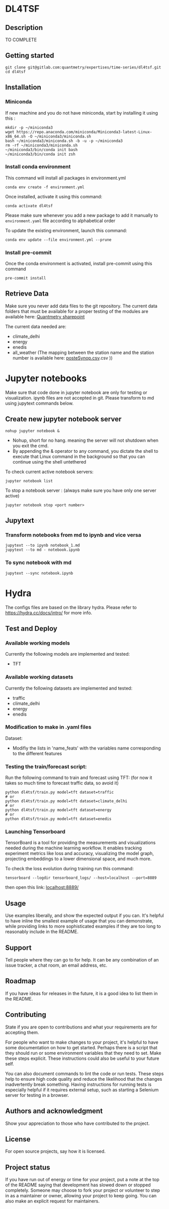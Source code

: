 # DL4TSF

## Description

TO COMPLETE

## Getting started

```
git clone git@gitlab.com:quantmetry/expertises/time-series/dl4tsf.git
cd dl4tsf
```
## Installation

### Miniconda
If new machine and you do not have miniconda, start by installing it using this :
```
mkdir -p ~/miniconda3
wget https://repo.anaconda.com/miniconda/Miniconda3-latest-Linux-x86_64.sh -O ~/miniconda3/miniconda.sh
bash ~/miniconda3/miniconda.sh -b -u -p ~/miniconda3
rm -rf ~/miniconda3/miniconda.sh
~/miniconda3/bin/conda init bash
~/miniconda3/bin/conda init zsh
```

### Install conda environment

This command will install all packages in environment.yml

`conda env create -f environment.yml`

Once installed, activate it using this command:

`conda activate dl4tsf`


Please make sure whenever you add a new package to add it manually to `environment.yaml` file according to alphabetical order

To update the existing environment, launch this command:

`conda env update --file environment.yml --prune`

### Install pre-commit

Once the conda environment is activated, install pre-commit using this command

`pre-commit install`

## Retrieve Data
Make sure you never add data files to the git repository.
The current data folders that must be available for a proper testing of the modules are available here:
[Quantmetry sharepoint](https://quantmetryparis.sharepoint.com/:f:/s/QM-Capitalisation-INT/Ei45bH_tU6FDh5msNzS0bvsBnNj69EwRq64W63tBcwFhRw?e=z9buEp)

The current data needed are:
- climate_delhi
- energy
- enedis
- all_weather (The mapping between the station name and the station number is available here: [posteSynop.csv](https://donneespubliques.meteofrance.fr/donnees_libres/Txt/Synop/postesSynop).csv ))

# Jupyter notebooks
Make sure that code done in jupyter notebook are only for testing or visualization.
ipynb files are not accepted in git. Please transform to md using jupytext commands below.

## Create new jupyter notebook server

`nohup jupyter notebook &`
- Nohup, short for no hang. meaning the server will not shutdown when you exit the cmd.
- By appending the & operator to any command, you dictate the shell to execute that Linux command in the background so that you can continue using the shell untethered

To check current active notebook servers:

`jupyter notebook list`

To stop a notebook server : (always make sure you have only one server active)

`jupyter notebook stop <port number>`

## Jupytext
### Transform notebooks from md to ipynb and vice versa
```
jupytext --to ipynb notebook_1.md
jupytext --to md - notebook.ipynb
```

### To sync notebook with md
`
jupytext --sync notebook.ipynb
`
# Hydra
The configs files are based on the library hydra. Please refer to https://hydra.cc/docs/intro/ for more info.

## Test and Deploy

### Available working models
Currently the following models are implemented and tested:
- TFT

### Available working datasets
Currently the following datasets are implemented and tested:
- traffic
- climate_delhi
- energy
- enedis

### Modification to make in .yaml files
Dataset:
- Modifiy the lists in 'name_feats' with the variables name corresponding to the different features


### Testing the train/forecast script:
Run the following command to train and forecast using TFT:
(for now it takes so much time to forecast traffic data, so avoid it)
```
python dl4tsf/train.py model=tft dataset=traffic
# or
python dl4tsf/train.py model=tft dataset=climate_delhi
# or
python dl4tsf/train.py model=tft dataset=energy
# or
python dl4tsf/train.py model=tft dataset=enedis
```
### Launching Tensorboard
TensorBoard is a tool for providing the measurements and visualizations needed during the machine learning workflow. It enables tracking experiment metrics like loss and accuracy, visualizing the model graph, projecting embeddings to a lower dimensional space, and much more.

To check the loss evolution during training run this command:

`tensorboard --logdir tensorboard_logs/ --host=localhost --port=8889`

then open this link: [localhost:8889/](localhost:8889/)


## Usage
Use examples liberally, and show the expected output if you can. It's helpful to have inline the smallest example of usage that you can demonstrate, while providing links to more sophisticated examples if they are too long to reasonably include in the README.

## Support
Tell people where they can go to for help. It can be any combination of an issue tracker, a chat room, an email address, etc.

## Roadmap
If you have ideas for releases in the future, it is a good idea to list them in the README.

## Contributing
State if you are open to contributions and what your requirements are for accepting them.

For people who want to make changes to your project, it's helpful to have some documentation on how to get started. Perhaps there is a script that they should run or some environment variables that they need to set. Make these steps explicit. These instructions could also be useful to your future self.

You can also document commands to lint the code or run tests. These steps help to ensure high code quality and reduce the likelihood that the changes inadvertently break something. Having instructions for running tests is especially helpful if it requires external setup, such as starting a Selenium server for testing in a browser.

## Authors and acknowledgment
Show your appreciation to those who have contributed to the project.

## License
For open source projects, say how it is licensed.

## Project status
If you have run out of energy or time for your project, put a note at the top of the README saying that development has slowed down or stopped completely. Someone may choose to fork your project or volunteer to step in as a maintainer or owner, allowing your project to keep going. You can also make an explicit request for maintainers.
